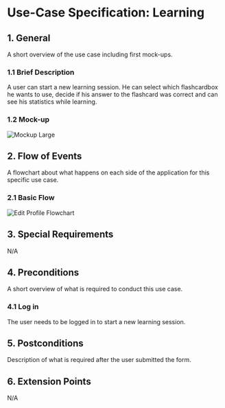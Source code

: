 # Use-Case Specification: Learning


## 1. General
A short overview of the use case including first mock-ups.
### 1.1 Brief Description

A user can start a new learning session. He can select which flashcardbox he wants to use, decide if his answer to the flashcard was correct and can see his statistics while learning.

### 1.2 Mock-up

![Mockup Large](https://github.com/phoenixfeder/fc-com/raw/master/UseCases/Learning/Learning_Mockup.png)

## 2. Flow of Events
A flowchart about what happens on each side of the application for this specific use case.
### 2.1 Basic Flow

![Edit Profile Flowchart](https://github.com/phoenixfeder/fc-com/raw/master/UseCases/Learning/Learning_Flowchart.jpg)

## 3. Special Requirements

N/A

## 4. Preconditions
A short overview of what is required to conduct this use case.

### 4.1 Log in
The user needs to be logged in to start a new learning session.
 
## 5. Postconditions
Description of what is required after the user submitted the form.

## 6. Extension Points
N/A
